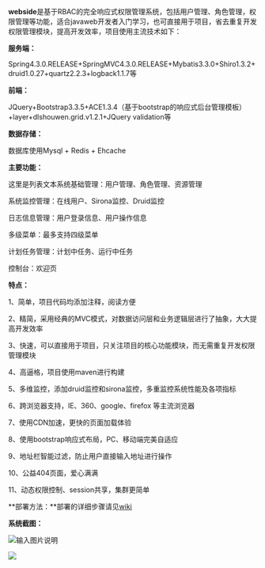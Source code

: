 **webside**是基于RBAC的完全响应式权限管理系统，包括用户管理、角色管理，权限管理等功能，适合javaweb开发者入门学习，也可直接用于项目，省去重复开发权限管理模块，提高开发效率，项目使用主流技术如下：

**服务端：**

Spring4.3.0.RELEASE+SpringMVC4.3.0.RELEASE+Mybatis3.3.0+Shiro1.3.2+druid1.0.27+quartz2.2.3+logback1.1.7等

**前端：**

JQuery+Bootstrap3.3.5+ACE1.3.4（基于bootstrap的响应式后台管理模板）+layer+dlshouwen.grid.v1.2.1+JQuery validation等

**数据存储：** 

数据库使用Mysql + Redis + Ehcache

**主要功能：** 

这里是列表文本系统基础管理：用户管理、角色管理、资源管理

系统监控管理：在线用户、Sirona监控、Druid监控

日志信息管理：用户登录信息、用户操作信息

多级菜单：最多支持四级菜单

计划任务管理：计划中任务、运行中任务
 
控制台：欢迎页

**特点：**

1、简单，项目代码均添加注释，阅读方便

2、精简，采用经典的MVC模式，对数据访问层和业务逻辑层进行了抽象，大大提高开发效率

3、快速，可以直接用于项目，只关注项目的核心功能模块，而无需重复开发权限管理模块

4、高逼格，项目使用maven进行构建

5、多维监控，添加druid监控和sirona监控，多重监控系统性能及各项指标

6、跨浏览器支持，IE、360、google、firefox 等主流浏览器

7、使用CDN加速，更快的页面加载体验

8、使用bootstrap响应式布局，PC、移动端完美自适应

9、地址栏智能过滤，防止用户直接输入地址进行操作

10、公益404页面，爱心满满

11、动态权限控制、session共享，集群更简单

**部署方法：**部署的详细步骤请见[wiki](http://git.oschina.net/wjggwm/webside/wikis/deploy)

**系统截图：** 

![输入图片说明](http://git.oschina.net/uploads/images/2017/0119/111559_1f1c9a5e_413659.png "在这里输入图片标题")

![](http://git.oschina.net/uploads/images/2016/1013/144758_81218cf8_413659.png "")
